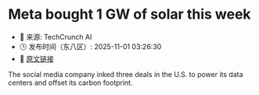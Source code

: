# Meta bought 1 GW of solar this week
- 📅 来源: TechCrunch AI
- 🕒 发布时间（东八区）: 2025-11-01 03:26:30
- 🔗 [原文链接](https://techcrunch.com/2025/10/31/meta-bought-1-gw-of-solar-this-week/)

The social media company inked three deals in the U.S. to power its data centers and offset its carbon footprint.